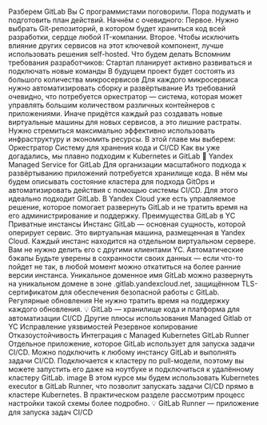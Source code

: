 Разберем GitLab
Вы
 С программистами поговорили. Пора подумать и подготовить план действий. Начнём с очевидного:
Первое. Нужно выбрать Git-репозиторий, в котором будет храниться код всей разработки, сердце любой IT-компании.
Второе. Чтобы исключить влияние других сервисов на этот ключевой компонент, лучше использовать решения self-hosted.
Что будем делать
Вспомним требования разработчиков:
Стартап планирует активно развиваться и подключать новые команды
В будущем проект будет состоять из большого количества микросервисов
Для каждого микросервиса нужно автоматизировать сборку и развёртывание
Из требований очевидно, что потребуется оркестратор — система, которая может управлять большим количеством различных контейнеров с приложениями. Иначе придётся каждый раз создавать новые виртуальные машины для новых сервисов, а это лишние растраты. Нужно стремиться максимально эффективно использовать инфраструктуру и экономить ресурсы.
В этой главе мы выберем:
Оркестратор
Систему для хранения кода и CI/CD
Как вы уже догадались, мы плавно подходим к Kubernetes и GitLab 🙂
Yandex Managed Service for GitLab
Для организации масштабного подхода к развёртыванию приложений потребуется хранилище кода. В нём мы будем описывать состояние кластера для подхода GitOps и автоматизировать действия с помощью системы CI/CD. Для этого идеально подходит GitLab. 
В Yandex Cloud уже есть управляемое решение, которое помогает развернуть GitLab и не тратить время на его администрирование и поддержку.
Преимущества GitLab в YС
Приватные инстансы
Инстанс GitLab — основная сущность, которой оперирует сервис. Это виртуальная машина, размещенная в Yandex Cloud.
Каждый инстанс находится на отдельном виртуальном сервере. Вам не нужно делить его с другими клиентами YC.
Автоматические бэкапы
Будьте уверены в сохранности своих данных — если что-то пойдет не так, в любой момент можно откатиться на более ранние версии инстанса.
Уникальное доменное имя
GitLab можно развернуть на уникальном домене в зоне .gitlab.yandexcloud.net, защищённом TLS-сертификатом для обеспечения безопасной работы с GitLab.
Регулярные обновления
Не нужно тратить время на поддержку каждого обновления.
💡 GitLab — хранилище кода и платформа для автоматизации CI/CD
Другие плюсы использования Managed Gitlab от YC
Исправление уязвимостей
Резервное копирование
Отказоустойчивость
Интеграция с Managed Kubernetes
GitLab Runner
Отдельное приложение, которое GitLab использует для запуска задачи CI/CD.
Можно подключить к любому инстансу GitLab и выполнять задачи CI/CD. Подключается к кластеру по pull-модели, поэтому вы можете запустить его даже на ноутбуке и подключиться к удалённому кластеру GitLab.
image
В этом курсе мы будем использовать Kubernetes executor в GitLab Runner, что позволит запускать задачи CI/CD прямо в кластере Kubernetes. В практическом разделе рассмотрим процесс настройки такой схемы более подробно.
💡 GitLab Runner — приложение для запуска задач CI/CD